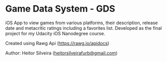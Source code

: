 # Game Data System - GDS

iOS App to view games from various platforms, their description, release date and metacritic ratings including a favorites list.
Developed as the final project for my Udacity iOS Nanodegree course.

Created using Rawg Api (https://rawg.io/apidocs)

Author: Heitor Silveira (heitorsilveirafurb@gmail.com)
